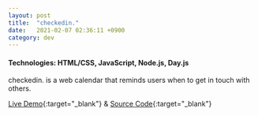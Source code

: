 ```yaml
---
layout: post
title:  "checkedin."
date:   2021-02-07 02:36:11 +0900
category: dev
---
```

<!-- commented out gif to minimalise dev portfolio layout on jinyoung.xyz -->
<!-- <a href="https://jinyoungch0i.github.io/checkedin./">
    <img src="{{site.base_url}}/dev/assets/images/checkedin.gif" alt='checkedIn dynamic demo' width="500">
</a> -->

#### **Technologies**: HTML/CSS, JavaScript, Node.js, Day.js

checkedin. is a web calendar that reminds users when to get in touch with others.

[Live Demo](https://jinyoungch0i.github.io/checkedin./public/){:target="_blank"} & [Source Code](https://github.com/jinyoungch0i/checkedin.){:target="_blank"}
